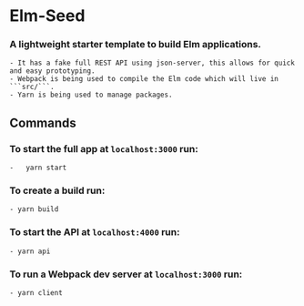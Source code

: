 # Elm-Seed

### A lightweight starter template to build Elm applications.

	- It has a fake full REST API using json-server, this allows for quick and easy prototyping. 
	- Webpack is being used to compile the Elm code which will live in ```src/```.
	- Yarn is being used to manage packages.


## Commands

### To start the full app at ```localhost:3000``` run:
	-	yarn start

### To create a build run:
	- yarn build

### To start the API at ```localhost:4000``` run:
	- yarn api

### To run a Webpack dev server at ```localhost:3000``` run:
	- yarn client